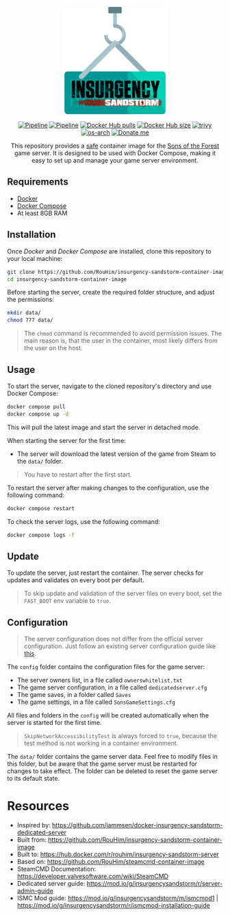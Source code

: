 <p align="center">
  <img src="https://raw.githubusercontent.com/RouHim/insurgency-sandstorm-container-image/main/.github/readme/logo.png" width="250">
</p>

<p align="center">
    <a href="https://github.com/RouHim/insurgency-sandstorm-container-image/actions/workflows/pipeline.yml"><img src="https://github.com/RouHim/insurgency-sandstorm-container-image/actions/workflows/pipeline.yml/badge.svg?branch=main" alt="Pipeline"></a>
    <a href="https://github.com/RouHim/insurgency-sandstorm-container-image/actions/workflows/scheduled-security-audit.yaml"><img src="https://github.com/RouHim/insurgency-sandstorm-container-image/actions/workflows/scheduled-security-audit.yaml/badge.svg?branch=main" alt="Pipeline"></a>
    <a href="https://hub.docker.com/r/rouhim/insurgency-sandstorm-server"><img src="https://img.shields.io/docker/pulls/rouhim/insurgency-sandstorm-server.svg" alt="Docker Hub pulls"></a>
    <a href="https://hub.docker.com/r/rouhim/insurgency-sandstorm-server"><img src="https://img.shields.io/docker/image-size/rouhim/insurgency-sandstorm-server" alt="Docker Hub size"></a>
    <a href="https://github.com/aquasecurity/trivy"><img src="https://img.shields.io/badge/trivy-protected-blue" alt="trivy"></a>
    <a href="https://hub.docker.com/r/rouhim/insurgency-sandstorm-server/tags"><img src="https://img.shields.io/badge/ARCH-amd64-blueviolet" alt="os-arch"></a>
    <a href="https://buymeacoffee.com/rouhim"><img alt="Donate me" src="https://img.shields.io/badge/-buy_me_a%C2%A0coffee-gray?logo=buy-me-a-coffee"></a>
</p>

<p align="center">
    This repository provides a <a href="https://github.com/RouHim/insurgency-sandstorm-container-image/actions/workflows/scheduled-security-audit.yaml">safe</a> container image for the <a href="https://insurgency-sandstorm.com">Sons of the Forest</a> game server. 
  It is designed to be used with Docker Compose, making it easy to set up and manage your game server environment.
</p>

## Requirements

* [Docker](https://docs.docker.com/engine/install/)
* [Docker Compose](https://docs.docker.com/compose/install/standalone/)
* At least 8GB RAM

## Installation

Once _Docker_ and _Docker Compose_ are installed, clone this repository to your local machine:

```bash
git clone https://github.com/RouHim/insurgency-sandstorm-container-image.git
cd insurgency-sandstorm-container-image
```

Before starting the server, create the required folder structure, and adjust the permissions:

```bash
mkdir data/ 
chmod 777 data/
```

> The `chmod` command is recommended to avoid permission issues.
> The main reason is, that the user in the container, most likely differs from the user on the host.

## Usage

To start the server, navigate to the cloned repository's directory and use Docker Compose:

```bash
docker compose pull
docker compose up -d
```

This will pull the latest image and start the server in detached mode.

When starting the server for the first time:

* The server will download the latest version of the game from Steam to the `data/` folder.

> You have to restart after the first start.

To restart the server after making changes to the configuration, use the following command:

```bash
docker compose restart
```

To check the server logs, use the following command:

```bash
docker compose logs -f
```

## Update

To update the server, just restart the container.
The server checks for updates and validates on every boot per default.

> To skip update and validation of the server files on every boot,
> set the `FAST_BOOT` env variable to `true`.

## Configuration

> The server configuration does not differ from the official server configuration.
> Just follow an existing server configuration guide
> like [this](https://steamcommunity.com/sharedfiles/filedetails/?id=2992700419&snr=1_2108_9__2107).

The `config` folder contains the configuration files for the game server:

* The server owners list, in a file called `ownerswhitelist.txt`
* The game server configuration, in a file called `dedicatedserver.cfg`
* The game saves, in a folder called `Saves`
* The game settings, in a file called `SonsGameSettings.cfg`

All files and folders in the `config` will be created automatically when the server is started for the first time.

> `SkipNetworkAccessibilityTest` is always forced to `true`,
> because the test method is not working in a container environment.


The `data/` folder contains the game server data.
Feel free to modify files in this folder,
but be aware that the game server must be restarted for changes to take effect.
The folder can be deleted to reset the game server to its default state.

# Resources

- Inspired by: https://github.com/jammsen/docker-insurgency-sandstorm-dedicated-server
- Built from: https://github.com/RouHim/insurgency-sandstorm-container-image
- Built to: https://hub.docker.com/r/rouhim/insurgency-sandstorm-server
- Based on: https://github.com/RouHim/steamcmd-container-image
- SteamCMD Documentation: https://developer.valvesoftware.com/wiki/SteamCMD
- Dedicated server guide: https://mod.io/g/insurgencysandstorm/r/server-admin-guide
- ISMC Mod guide: https://mod.io/g/insurgencysandstorm/m/ismcmod1 | https://mod.io/g/insurgencysandstorm/r/ismcmod-installation-guide